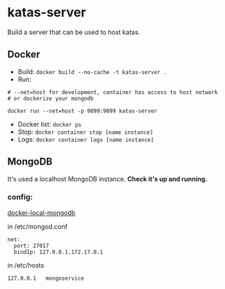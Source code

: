 # katas-server

Build a server that can be used to host katas.

## Docker

* Build: `docker build --no-cache -t katas-server .`
* Run:
```
# --net=host for development, container has access to host network
# or dockerize your mongodb

docker run --net=host -p 9099:9099 katas-server
```
* Docker list: `docker ps`
* Stop: `docker container stop [name instance] `
* Logs: `docker container logs [name instance]`

## MongoDB
It's used a localhost MongoDB instance. **Check it's up and running.**


### config:
[docker-local-mongodb](https://tsmx.net/docker-local-mongodb/)

in /etc/mongod.conf

```
net:
  port: 27017
  bindIp: 127.0.0.1,172.17.0.1
```

in /etc/hosts
```
127.0.0.1	mongoservice
```